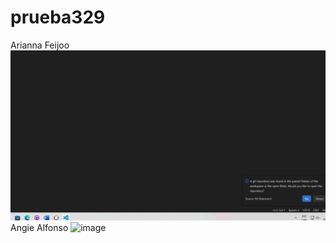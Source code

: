 # prueba329

Arianna Feijoo
![Alt text](image.png)
Angie Alfonso
![image](https://github.com/angie329/prueba329/assets/138617428/7081edb7-03b5-4424-949e-00d1e21bd5b9)
